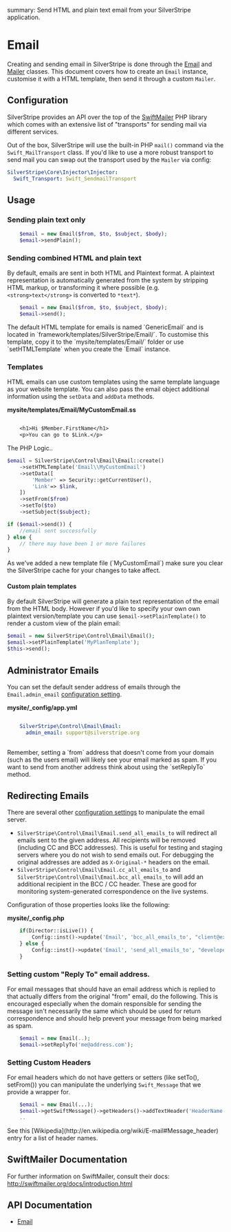 summary: Send HTML and plain text email from your SilverStripe application.

# Email

Creating and sending email in SilverStripe is done through the [Email](api:SilverStripe\Control\Email\Email) and [Mailer](api:SilverStripe\Control\Email\Mailer) classes. This document 
covers how to create an `Email` instance, customise it with a HTML template, then send it through a custom `Mailer`.

## Configuration

SilverStripe provides an API over the top of the [SwiftMailer](http://swiftmailer.org/) PHP library which comes with an
extensive list of "transports" for sending mail via different services. 

Out of the box, SilverStripe will use the built-in PHP `mail()` command via the `Swift_MailTransport` class. If you'd
like to use a more robust transport to send mail you can swap out the transport used by the `Mailer` via config:

```yml
SilverStripe\Core\Injector\Injector:
  Swift_Transport: Swift_SendmailTransport
```

## Usage

### Sending plain text only


```php
	$email = new Email($from, $to, $subject, $body);
	$email->sendPlain();
```

### Sending combined HTML and plain text

By default, emails are sent in both HTML and Plaintext format. A plaintext representation is automatically generated 
from the system by stripping HTML markup, or transforming it where possible (e.g. `<strong>text</strong>` is converted 
to `*text*`).


```php
	$email = new Email($from, $to, $subject, $body);
	$email->send();
```

<div class="info" markdown="1">
The default HTML template for emails is named `GenericEmail` and is located in `framework/templates/SilverStripe/Email/`.
To customise this template, copy it to the `mysite/templates/Email/` folder or use `setHTMLTemplate` when you create the 
`Email` instance.
</div>


### Templates

HTML emails can use custom templates using the same template language as your website template. You can also pass the
email object additional information using the `setData` and `addData` methods. 

**mysite/templates/Email/MyCustomEmail.ss**


```ss

	<h1>Hi $Member.FirstName</h1>
	<p>You can go to $Link.</p>
```

The PHP Logic..

```php
$email = SilverStripe\Control\Email\Email::create()
    ->setHTMLTemplate('Email\\MyCustomEmail') 
    ->setData([
        'Member' => Security::getCurrentUser(),
        'Link'=> $link,
    ])
    ->setFrom($from)
    ->setTo($to)
    ->setSubject($subject);

if ($email->send()) {
    //email sent successfully
} else {
    // there may have been 1 or more failures
}

```

<div class="alert" markdown="1">
As we've added a new template file (`MyCustomEmail`) make sure you clear the SilverStripe cache for your changes to
take affect.
</div>

#### Custom plain templates

By default SilverStripe will generate a plain text representation of the email from the HTML body. However if you'd like
to specify your own own plaintext version/template you can use `$email->setPlainTemplate()` to render a custom view of
the plain email:

```php
$email = new SilverStripe\Control\Email\Email();
$email->setPlainTemplate('MyPlanTemplate');
$this->send();
```

## Administrator Emails

You can set the default sender address of emails through the `Email.admin_email` [configuration setting](/developer_guides/configuration).

**mysite/_config/app.yml**


```yaml

	SilverStripe\Control\Email\Email:
	  admin_email: support@silverstripe.org
  
```

<div class="alert" markdown="1">
Remember, setting a `from` address that doesn't come from your domain (such as the users email) will likely see your
email marked as spam. If you want to send from another address think about using the `setReplyTo` method.
</div>

## Redirecting Emails

There are several other [configuration settings](/developer_guides/configuration) to manipulate the email server.

*  `SilverStripe\Control\Email\Email.send_all_emails_to` will redirect all emails sent to the given address.
All recipients will be removed (including CC and BCC addresses). This is useful for testing and staging servers where 
you do not wish to send emails out. For debugging the original addresses are added as `X-Original-*` headers on the email.
*  `SilverStripe\Control\Email\Email.cc_all_emails_to` and `SilverStripe\Control\Email\Email.bcc_all_emails_to` will add
an additional recipient in the BCC / CC header. These are good for monitoring system-generated correspondence on the 
live systems.

Configuration of those properties looks like the following:

**mysite/_config.php**


```php
	if(Director::isLive()) {
		Config::inst()->update('Email', 'bcc_all_emails_to', "client@example.com");
	} else {
		Config::inst()->update('Email', 'send_all_emails_to', "developer@example.com");
	}
```

### Setting custom "Reply To" email address.

For email messages that should have an email address which is replied to that actually differs from the original "from" 
email, do the following. This is encouraged especially when the domain responsible for sending the message isn't
necessarily the same which should be used for return correspondence and should help prevent your message from being 
marked as spam.
```php
	$email = new Email(..);
	$email->setReplyTo('me@address.com');
```

### Setting Custom Headers

For email headers which do not have getters or setters (like setTo(), setFrom()) you can manipulate the underlying
`Swift_Message` that we provide a wrapper for.


```php
	$email = new Email(...);
	$email->getSwiftMessage()->getHeaders()->addTextHeader('HeaderName', 'HeaderValue');
	..
```

<div class="info" markdown="1">
See this [Wikipedia](http://en.wikipedia.org/wiki/E-mail#Message_header) entry for a list of header names.
</div>

## SwiftMailer Documentation

For further information on SwiftMailer, consult their docs: http://swiftmailer.org/docs/introduction.html

## API Documentation

* [Email](api:SilverStripe\Control\Email\Email)
